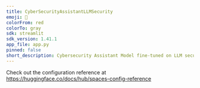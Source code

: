 ```yaml
---
title: CyberSecurityAssistantLLMSecurity
emoji: 🦀
colorFrom: red
colorTo: gray
sdk: streamlit
sdk_version: 1.41.1
app_file: app.py
pinned: false
short_description: Cybersecurity Assistant Model fine-tuned on LLM security dat
---
```


Check out the configuration reference at https://huggingface.co/docs/hub/spaces-config-reference
